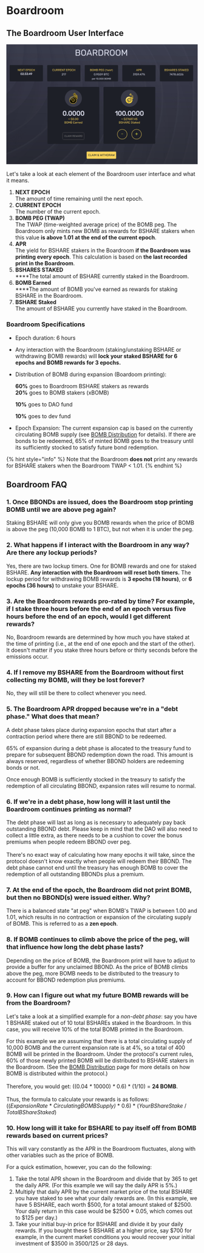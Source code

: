 # Boardroom

## The Boardroom User Interface

![The Boardroom user interface](<../.gitbook/assets/Screenshot 2022-01-26 193115.png>)

Let's take a look at each element of the Boardroom user interface and what it means.

1. **NEXT EPOCH**\
   The amount of time remaining until the next epoch.
2. **CURRENT EPOCH**\
   The number of the current epoch.
3. **BOMB PEG (TWAP)**\
   The TWAP (time-weighted average price) of the BOMB peg. The Boardroom only mints new BOMB as rewards for BSHARE stakers when this value **is above 1.01** **at the end of the current epoch**.
4. **APR**\
   The yield for BSHARE stakers in the Boardroom **if the Boardroom was printing every epoch**. This calculation is based on **the last recorded print in the Boardroom**.
5. **BSHARES STAKED**\
   ****The total amount of BSHARE currently staked in the Boardroom.
6. **BOMB Earned**\
   ****The amount of BOMB you've earned as rewards for staking BSHARE in the Boardroom.
7. **BSHARE Staked**\
   The amount of BSHARE you currently have staked in the Boardroom.

### Boardroom Specifications

* Epoch duration: 6 hours
* Any interaction with the Boardroom (staking/unstaking BSHARE or withdrawing BOMB rewards) will **lock your staked BSHARE for 6 epochs and BOMB rewards for 3 epochs.**&#x20;
*   Distribution of BOMB during expansion (Boardoom printing):

    **60%** goes to Boardroom BSHARE stakers as rewards\
    **20%** goes to BOMB stakers (xBOMB)

    **10%** goes to DAO fund

    **10%** goes to dev fund
* Epoch Expansion: The current expansion cap is based on the currently circulating BOMB supply (see [BOMB Distribution](bomb-distribution.md) for details). If there are bonds to be redeemed, 65% of minted BOMB goes to the treasury until its sufficiently stocked to satisfy future bond redemption.

{% hint style="info" %}
Note that the Boardroom **does not** print any rewards for BSHARE stakers when the Boardroom TWAP < 1.01.
{% endhint %}

## Boardroom FAQ

### **1. Once BBONDs are issued, does the Boardroom stop printing BOMB until we are above peg again?**

Staking BSHARE will only give you BOMB rewards when the price of BOMB is above the peg (10,000 BOMB to 1 BTC), but not when it is under the peg.

### **2. What happens if I interact with the Boardroom in any way? Are there any lockup periods?**

Yes, there are two lockup timers. One for BOMB rewards and one for staked BSHARE. **Any interaction with the Boardroom will reset both timers.** The lockup period for withdrawing BOMB rewards is **3 epochs (18 hours)**, or **6 epochs (36 hours)** to unstake your BSHARE.

### **3. Are the Boardroom rewards pro-rated by time? For example, if I stake three hours before the end of an epoch versus five hours before the end of an epoch, would I get different rewards?**

No, Boardroom rewards are determined by how much you have staked at the time of printing (i.e., at the end of one epoch and the start of the other). It doesn't matter if you stake three hours before or thirty seconds before the emissions occur.

### 4. If I remove my BSHARE from the Boardroom without first collecting my BOMB, will they be lost forever?

No, they will still be there to collect whenever you need.

### 5. The Boardroom APR dropped because we're in a "debt phase." What does that mean?

A debt phase takes place during expansion epochs that start after a contraction period where there are still BBOND to be redeemed.

65% of expansion during a debt phase is allocated to the treasury fund to prepare for subsequent BBOND redemption down the road. This amount is always reserved, regardless of whether BBOND holders are redeeming bonds or not.

Once enough BOMB is sufficiently stocked in the treasury to satisfy the redemption of all circulating BBOND, expansion rates will resume to normal.

### 6. If we're in a debt phase, how long will it last until the Boardroom continues printing as normal?

The debt phase will last as long as is necessary to adequately pay back outstanding BBOND debt. Please keep in mind that the DAO will also need to collect a little extra, as there needs to be a cushion to cover the bonus premiums when people redeem BBOND over peg.\
\
There's no exact way of calculating how many epochs it will take, since the protocol doesn't know exactly when people will redeem their BBOND. The debt phase cannot end until the treasury has enough BOMB to cover the redemption of all outstanding BBONDs plus a premium.

### 7. At the end of the epoch, the Boardroom did not print BOMB, but then no BBOND(s) were issued either. Why?

There is a balanced state "at peg" when BOMB's TWAP is between 1.00 and 1.01, which results in no contraction or expansion of the circulating supply of BOMB. This is referred to as a **zen epoch**.

### 8. If BOMB continues to climb above the price of the peg, will that influence how long the debt phase lasts?

Depending on the price of BOMB, the Boardroom print will have to adjust to provide a buffer for any unclaimed BBOND. As the price of BOMB climbs above the peg, more BOMB needs to be distributed to the treasury to account for BBOND redemption plus premiums.

### 9. How can I figure out what my future BOMB rewards will be from the Boardroom?

Let's take a look at a simplified example for a _non-debt phase_: say you have 1 BSHARE staked out of 10 total BSHAREs staked in the Boardroom. In this case, you will receive 10% of the total BOMB printed in the Boardroom.&#x20;

For this example we are assuming that there is a total circulating supply of 10,000 BOMB and the current expansion rate is at 4%, so a total of 400 BOMB will be printed in the Boardroom. Under the protocol's current rules, 60% of those newly printed BOMB will be distributed to BSHARE stakers in the Boardroom. (See the [BOMB Distribution](bomb-distribution.md) page for more details on how BOMB is distributed within the protocol.)\
\
Therefore, you would get: ((0.04 _\*_ 10000) _\*_ 0.6) \* (1/10) = **24 BOMB**.\
\
Thus, the formula to calculate your rewards is as follows:\
((_ExpansionRate_ \* _CirculatingBOMBSupply)_ \* 0.6) \* (_YourBShareStake_ / _TotalBShareStaked_)

### 10. How long will it take for BSHARE to pay itself off from BOMB rewards based on current prices?

This will vary constantly as the APR in the Boardroom fluctuates, along with other variables such as the price of BOMB.

&#x20;For a quick estimation, however, you can do the following:

1. Take the total APR shown in the Boardroom and divide that by 365 to get the daily APR. (For this example we will say the daily APR is 5%.) 
2. Multiply that daily APR by the current market price of the total BSHARE you have staked to see what your daily rewards are. (In this example, we have 5 BSHARE, each worth $500, for a total amount staked of $2500. Your daily return in this case would be $2500 \* 0.05, which comes out to $125 per day.)
3. Take your initial buy-in price for BSHARE and divide it by your daily rewards. If you bought these 5 BSHARE at a higher price, say $700 for example, in the current market conditions you would recover your initial investment of $3500 in 3500/125 or 28 days.
